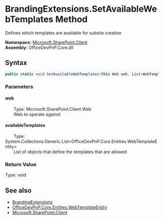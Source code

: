 # BrandingExtensions.SetAvailableWebTemplates Method  
 Defines which templates are available for subsite creation   

**Namespace:** [Microsoft.SharePoint.Client](Microsoft.SharePoint.Client.md)  
**Assembly:** OfficeDevPnP.Core.dll  
## Syntax
```C#
public static void SetAvailableWebTemplates(this Web web, List<WebTemplateEntity> availableTemplates)
```
### Parameters
#### web  
&emsp;&emsp;Type: Microsoft.SharePoint.Client.Web  
&emsp;&emsp;Web to operate against  

  

#### availableTemplates  
&emsp;&emsp;Type: System.Collections.Generic.List&lt;OfficeDevPnP.Core.Entities.WebTemplateEntity&gt;  
&emsp;&emsp;List of objects that define the templates that are allowed  

  

### Return Value
Type: void  

## See also
- [BrandingExtensions](Microsoft.SharePoint.Client.BrandingExtensions.md) 
- [OfficeDevPnP.Core.Entities.WebTemplateEntity](OfficeDevPnP.Core.Entities.WebTemplateEntity.md)
- [Microsoft.SharePoint.Client](Microsoft.SharePoint.Client.md) 
